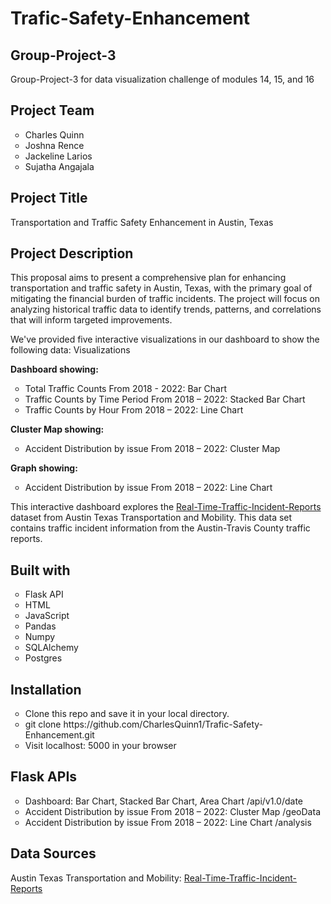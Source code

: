 # Trafic-Safety-Enhancement

<h2>Group-Project-3</h2>
<p>Group-Project-3 for data visualization challenge of modules 14, 15, and 16</p>

<h2>Project Team</h2>
<ul style="list-style-type:circle;">
<li>Charles Quinn</li>
<li>Joshna Rence</li>
<li>Jackeline Larios</li>
<li>Sujatha Angajala</li>
</ul>

<h2>Project Title</h2>
<p>Transportation and Traffic Safety Enhancement in Austin, Texas</p>

<h2>Project Description</h2>
<p>This proposal aims to present a comprehensive plan for enhancing transportation and traffic safety in Austin, Texas, with the primary goal of mitigating the financial burden of traffic incidents. The project will focus on analyzing historical traffic data to identify trends, patterns, and correlations that will inform targeted improvements.</p>

<p>We've provided five interactive visualizations in our dashboard to show the following data:
Visualizations</p>

<b>Dashboard showing:</b>
<ul style="list-style-type:circle;">
<li>Total Traffic Counts From 2018 - 2022: Bar Chart</li>
<li>Traffic Counts by Time Period From 2018 – 2022: Stacked Bar Chart</li>
<li>Traffic Counts by Hour From 2018 – 2022: Line Chart</li>
</ul>
<b>Cluster Map showing:</b>
<ul style="list-style-type:circle;">
<li>Accident Distribution by issue From 2018 – 2022: Cluster Map</li>
</ul>
<b>Graph showing:</b>
<ul style="list-style-type:circle;">
<li>Accident Distribution by issue From 2018 – 2022: Line Chart</li>
</ul>
<p>This interactive dashboard explores the <a href="https://data.austintexas.gov/Transportation-and-Mobility/Real-Time-Traffic-Incident-Reports/dx9v-zd7x">Real-Time-Traffic-Incident-Reports</a> dataset from Austin Texas Transportation and Mobility. This data set contains traffic incident information from the Austin-Travis County traffic reports.</p>

<h2>Built with</h2>
<ul style="list-style-type:circle;">
<li>Flask API</li>
<li>HTML</li>
<li>JavaScript</li>
<li>Pandas</li>
<li>Numpy</li>
<li>SQLAlchemy</li>
<li>Postgres</li>
</ul>

<h2>Installation</h2>
<ul style="list-style-type:circle;">
<li>Clone this repo and save it in your local directory.</li>
<li>git clone https://github.com/CharlesQuinn1/Trafic-Safety-Enhancement.git</li>
<li>Visit localhost: 5000 in your browser</li>
</ul>

<h2>Flask APIs</h2>
<ul style="list-style-type:circle;">
<li>Dashboard: Bar Chart, Stacked Bar Chart, Area Chart /api/v1.0/date</li>
<li>Accident Distribution by issue From 2018 – 2022: Cluster Map /geoData</li>
<li>Accident Distribution by issue From 2018 – 2022: Line Chart /analysis</li>
</ul>

<h2>Data Sources</h2>
<p>Austin Texas Transportation and Mobility: <a href="https://data.austintexas.gov/Transportation-and-Mobility/Real-Time-Traffic-Incident-Reports/dx9v-zd7x">Real-Time-Traffic-Incident-Reports</a></p>
